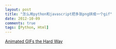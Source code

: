 ```yaml
---
layout: post
title: "怎么用python和javascript把多张png拼成一个gif"
date: 2012-10-09
comments: true
tags: [Python, Html]
---
```

<a href="http://www.sublimetext.com/~jps/animated_gifs_the_hard_way.html">Animated GIFs the Hard Way</a><br />
